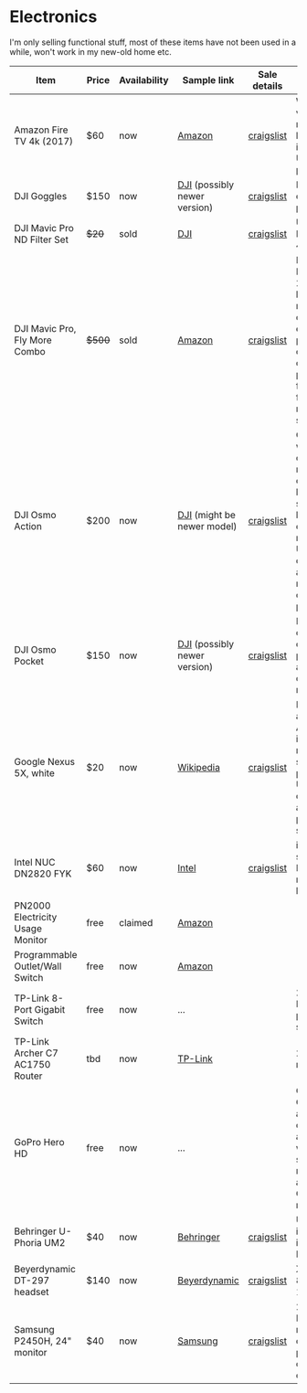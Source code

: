 # Electronics

I'm only selling functional stuff, most of these items have not been used in a while, won't work in my new-old home etc.

| Item | Price | Availability | Sample link | Sale details | Remarks | 
|---|---|---|---|---|---|
| Amazon Fire TV 4k (2017) | $60 | now | [Amazon](https://www.amazon.com/gp/product/B01N32NCPM/ref=ppx_yo_dt_b_search_asin_title?ie=UTF8&psc=1) | [craigslist](https://seattle.craigslist.org/see/ele/d/seattle-amazon-firetv-4k/7282287461.html) | With Alexa voice remote, latest OS installed, no USB plug/cable
| DJI Goggles | $150 | now | [DJI](https://www.dji.com/dji-goggles) (possibly newer version) | [craigslist](https://seattle.craigslist.org/see/ele/d/seattle-dji-goggles-practically-unused/7281846496.html) | Including cables, power plug
| DJI Mavic Pro ND Filter Set | ~~$20~~ | sold | [DJI](https://store.dji.com/product/mavic-nd-filters-set-new) | [craigslist](https://seattle.craigslist.org/see/ele/d/seattle-dji-mavic-pro-nd-filter-set/7281843436.html) | Used once, ND 4/8/16/32
| DJI Mavic Pro, Fly More Combo | ~~$500~~ | sold | [Amazon](https://www.amazon.com/DJI-Mavic-Pro-More-Combo/dp/B01LYNH0BD) | [craigslist](https://seattle.craigslist.org/see/ele/d/seattle-dji-mavic-pro-fly-more-combo/7281817201.html) | DJI Mavic Pro from 2016, three batteries, remote controller, extra sets of props, chargers, original packaging, fully functional, no major scratches
| DJI Osmo Action | $200 | now | [DJI](https://store.dji.com/product/osmo-action?site=brandsite&from=buy_now_bar&vid=80181) (might be newer model) | [craigslist](https://seattle.craigslist.org/see/ele/d/seattle-dji-osmo-action/7282279703.html) | Camera, with 64 GB class 10 microSD card, 3 batteries (2 spares), battery cases, mount, USB-C cable, DJI action mount kit, original packaging
| DJI Osmo Pocket | $150 | now | [DJI](https://www.dji.com/osmo-pocket) (possibly newer version) | [craigslist](https://seattle.craigslist.org/see/ele/d/seattle-dji-osmo-pocket/7281852316.html) | Including case, original packaging, action camera mount
| Google Nexus 5X, white | $20 | now | [Wikipedia](https://en.wikipedia.org/wiki/Nexus_5X) | [craigslist](https://seattle.craigslist.org/see/ele/d/seattle-nexus-5x/7282281809.html) | Latest available Android installed, no more security patches, USB-C cable available, no power supply
| Intel NUC DN2820 FYK | $60 | now | [Intel](https://ark.intel.com/content/www/us/en/ark/products/78953/intel-nuc-kit-dn2820fykh.html) | [craigslist](https://seattle.craigslist.org/see/sys/d/seattle-intel-nuc-dn2820fyk/7282284636.html) | incl power supply, 4GB DDR3 memory, no hard drive
| PN2000 Electricity Usage Monitor | free | claimed | [Amazon](https://www.amazon.com/gp/product/B0777H8MS8/ref=ppx_yo_dt_b_asin_title_o08_s00?ie=UTF8&psc=1) | 
| Programmable Outlet/Wall Switch | free | now | [Amazon](https://www.amazon.com/gp/product/B06XHM1ZZ4/ref=ppx_yo_dt_b_asin_title_o08_s00?ie=UTF8&psc=1) | 
| TP-Link 8-Port Gigabit Switch | free | now | ... |  | 2 available, EU-plug power supply
| TP-Link Archer C7 AC1750 Router | tbd | now | [TP-Link](https://www.tp-link.com/us/home-networking/wifi-router/archer-c7) | | 2017 model, rev 2
| GoPro Hero HD | free | now | ... | | Original GoPro HD action camera, ancient still works, incl some mounting accessories, GoPro chest mount
| Behringer U-Phoria UM2 | $40 | now | [Behringer](https://www.behringer.com/product.html?modelCode=P0AVV) | [craigslist](https://seattle.craigslist.org/see/ele/d/seattle-behringer-phoria-um2-usb-audio/7283297117.html) | USB-Audio interface, incl USB-A-B cable
| Beyerdynamic DT-297 headset | $140 | now | [Beyerdynamic](https://north-america.beyerdynamic.com/dt-297-pv.html) | [craigslist](https://seattle.craigslist.org/see/ele/d/seattle-beyerdynamic-dt-297-headphones/7283301923.html) | XLR, 80ohm, with 10ft cable
| Samsung P2450H, 24" monitor | $40 | now | [Samsung](https://www.samsung.com/us/business/support/owners/product/p2450-series-p2450h/) | [craigslist](https://seattle.craigslist.org/see/ele/d/seattle-samsung-p2450h-24-inch-1080p/7284407681.html) | 24", 1080p, EU-version, no power cable, packaging or other cables
